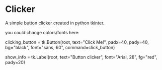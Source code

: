 # Clicker
A simple button clicker created in python tkinter.

you could change colors/fonts here:

clicking_button = tk.Button(root, text="Click Me!", padx=40, pady=40, bg="black", font="sans, 60", command=click_button)

show_info = tk.Label(root, text="Button clicker", font="Arial, 28", fg="red", pady=20)

